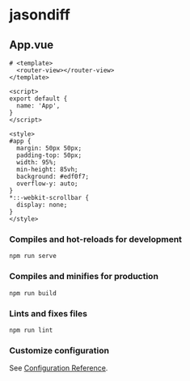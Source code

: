 # jasondiff

## App.vue
```
# <template>
  <router-view></router-view>
</template>

<script>
export default {
  name: 'App',
}
</script>

<style>
#app {
  margin: 50px 50px;
  padding-top: 50px;
  width: 95%;
  min-height: 85vh;
  background: #edf0f7;
  overflow-y: auto;
}
*::-webkit-scrollbar {
  display: none;
}
</style>

```

### Compiles and hot-reloads for development
```
npm run serve
```

### Compiles and minifies for production
```
npm run build
```

### Lints and fixes files
```
npm run lint
```

### Customize configuration
See [Configuration Reference](https://cli.vuejs.org/config/).
